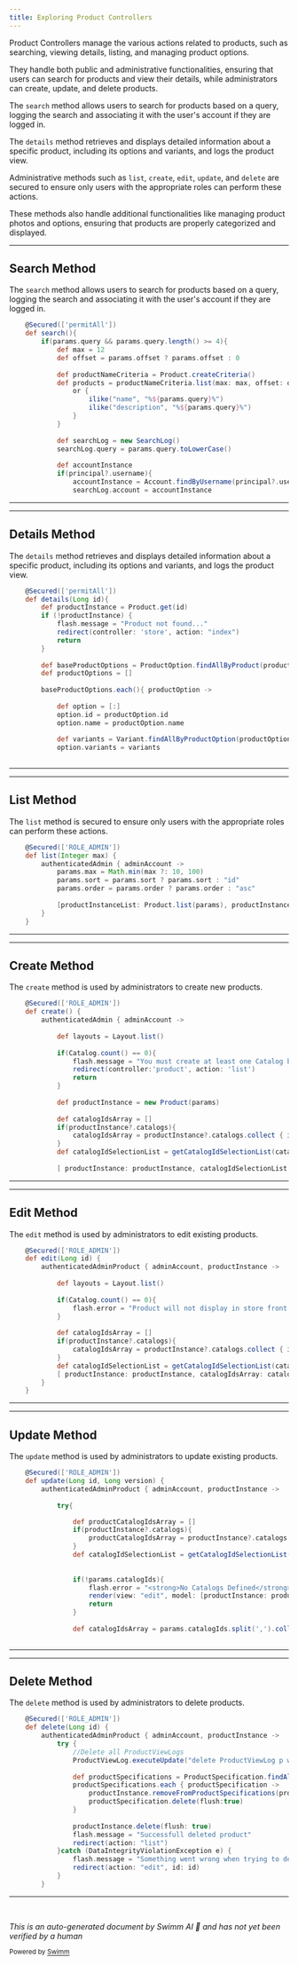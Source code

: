 ```yaml
---
title: Exploring Product Controllers
---
```

Product Controllers manage the various actions related to products, such as searching, viewing details, listing, and managing product options.

They handle both public and administrative functionalities, ensuring that users can search for products and view their details, while administrators can create, update, and delete products.

The <SwmToken path="grails-app/controllers/greenfield/ProductController.groovy" pos="41:3:3" line-data="	def search(){		">`search`</SwmToken> method allows users to search for products based on a query, logging the search and associating it with the user's account if they are logged in.

The <SwmToken path="grails-app/controllers/greenfield/ProductController.groovy" pos="80:3:3" line-data="	def details(Long id){    ">`details`</SwmToken> method retrieves and displays detailed information about a specific product, including its options and variants, and logs the product view.

Administrative methods such as `list`, <SwmToken path="grails-app/controllers/greenfield/ProductController.groovy" pos="210:3:3" line-data="    def create() {">`create`</SwmToken>, <SwmToken path="grails-app/controllers/greenfield/ProductController.groovy" pos="377:3:3" line-data="    def edit(Long id) {">`edit`</SwmToken>, <SwmToken path="grails-app/controllers/greenfield/ProductController.groovy" pos="442:3:3" line-data="    def update(Long id, Long version) {">`update`</SwmToken>, and <SwmToken path="grails-app/controllers/greenfield/ProductController.groovy" pos="565:3:3" line-data="    def delete(Long id) {">`delete`</SwmToken> are secured to ensure only users with the appropriate roles can perform these actions.

These methods also handle additional functionalities like managing product photos and options, ensuring that products are properly categorized and displayed.

<SwmSnippet path="/grails-app/controllers/greenfield/ProductController.groovy" line="40">

---

## Search Method

The <SwmToken path="grails-app/controllers/greenfield/ProductController.groovy" pos="41:3:3" line-data="	def search(){		">`search`</SwmToken> method allows users to search for products based on a query, logging the search and associating it with the user's account if they are logged in.

```groovy
 	@Secured(['permitAll'])
	def search(){		
		if(params.query && params.query.length() >= 4){
			def max = 12
			def offset = params.offset ? params.offset : 0
			
			def productNameCriteria = Product.createCriteria()
			def products = productNameCriteria.list(max: max, offset: offset, sort: "name", order: "desc"){
				or {
					ilike("name", "%${params.query}%")
					ilike("description", "%${params.query}%")
				}
			}
				
			def searchLog = new SearchLog()
			searchLog.query = params.query.toLowerCase()
			
			def accountInstance
			if(principal?.username){
				accountInstance = Account.findByUsername(principal?.username)
				searchLog.account = accountInstance
```

---

</SwmSnippet>

<SwmSnippet path="/grails-app/controllers/greenfield/ProductController.groovy" line="79">

---

## Details Method

The <SwmToken path="grails-app/controllers/greenfield/ProductController.groovy" pos="80:3:3" line-data="	def details(Long id){    ">`details`</SwmToken> method retrieves and displays detailed information about a specific product, including its options and variants, and logs the product view.

```groovy
	@Secured(['permitAll'])
	def details(Long id){    
		def productInstance = Product.get(id)
        if (!productInstance) {
            flash.message = "Product not found..."
            redirect(controller: 'store', action: "index")
            return
        }
		
		def baseProductOptions = ProductOption.findAllByProduct(productInstance)
		def productOptions = []
		
		baseProductOptions.each(){ productOption ->
			
			def option = [:]
			option.id = productOption.id
			option.name = productOption.name
			
			def variants = Variant.findAllByProductOption(productOption)
			option.variants = variants
			
```

---

</SwmSnippet>

<SwmSnippet path="/grails-app/controllers/greenfield/ProductController.groovy" line="138">

---

## List Method

The `list` method is secured to ensure only users with the appropriate roles can perform these actions.

```groovy
 	@Secured(['ROLE_ADMIN'])
    def list(Integer max) {
		authenticatedAdmin { adminAccount ->
			params.max = Math.min(max ?: 10, 100)
			params.sort = params.sort ? params.sort : "id"
			params.order = params.order ? params.order : "asc"
			
    		[productInstanceList: Product.list(params), productInstanceTotal: Product.count(), catalogCount: Catalog.count()]
		}
    }
```

---

</SwmSnippet>

<SwmSnippet path="/grails-app/controllers/greenfield/ProductController.groovy" line="209">

---

## Create Method

The <SwmToken path="grails-app/controllers/greenfield/ProductController.groovy" pos="210:3:3" line-data="    def create() {">`create`</SwmToken> method is used by administrators to create new products.

```groovy
	@Secured(['ROLE_ADMIN'])
    def create() {
		authenticatedAdmin { adminAccount ->
			
			def layouts = Layout.list()
			
			if(Catalog.count() == 0){
				flash.message = "You must create at least one Catalog before creating Products"
				redirect(controller:'product', action: 'list')
				return
			}
			
			def productInstance = new Product(params)
			
			def catalogIdsArray = []
			if(productInstance?.catalogs){
				catalogIdsArray = productInstance?.catalogs.collect { it.id }
			}
			def catalogIdSelectionList = getCatalogIdSelectionList(catalogIdsArray)
			
			[ productInstance: productInstance, catalogIdSelectionList: catalogIdSelectionList, layouts: layouts ]
```

---

</SwmSnippet>

<SwmSnippet path="/grails-app/controllers/greenfield/ProductController.groovy" line="376">

---

## Edit Method

The <SwmToken path="grails-app/controllers/greenfield/ProductController.groovy" pos="377:3:3" line-data="    def edit(Long id) {">`edit`</SwmToken> method is used by administrators to edit existing products.

```groovy
	@Secured(['ROLE_ADMIN'])
    def edit(Long id) {
		authenticatedAdminProduct { adminAccount, productInstance ->
			
			def layouts = Layout.list()
			
			if(Catalog.count() == 0){
				flash.error = "Product will not display in store front until Catalogs have been created and products have been added to Catalogs."
			}
			
			def catalogIdsArray = []
			if(productInstance?.catalogs){
				catalogIdsArray = productInstance?.catalogs.collect { it.id }
			}
			def catalogIdSelectionList = getCatalogIdSelectionList(catalogIdsArray)
    	    [ productInstance: productInstance, catalogIdsArray: catalogIdsArray, catalogIdSelectionList: catalogIdSelectionList, layouts: layouts ]
		}
    }
```

---

</SwmSnippet>

<SwmSnippet path="/grails-app/controllers/greenfield/ProductController.groovy" line="441">

---

## Update Method

The <SwmToken path="grails-app/controllers/greenfield/ProductController.groovy" pos="442:3:3" line-data="    def update(Long id, Long version) {">`update`</SwmToken> method is used by administrators to update existing products.

```groovy
	@Secured(['ROLE_ADMIN'])
    def update(Long id, Long version) {
		authenticatedAdminProduct { adminAccount, productInstance ->
			
			try{

				def productCatalogIdsArray = []
				if(productInstance?.catalogs){
					productCatalogIdsArray = productInstance?.catalogs.collect { it.id }
				}
				def catalogIdSelectionList = getCatalogIdSelectionList(productCatalogIdsArray)
				
				
				if(!params.catalogIds){
					flash.error = "<strong>No Catalogs Defined</strong><br/> You must select a catalog in order to make the product visible from a catalog menu. <br/>Please specify at least <strong>1 catalog</strong> before continuing."
    	    	    render(view: "edit", model: [productInstance: productInstance, catalogIdSelectionList: catalogIdSelectionList ])
    	    	    return
				}
				
				def catalogIdsArray = params.catalogIds.split(',').collect{it as int}
				
```

---

</SwmSnippet>

<SwmSnippet path="/grails-app/controllers/greenfield/ProductController.groovy" line="564">

---

## Delete Method

The <SwmToken path="grails-app/controllers/greenfield/ProductController.groovy" pos="565:3:3" line-data="    def delete(Long id) {">`delete`</SwmToken> method is used by administrators to delete products.

```groovy
	@Secured(['ROLE_ADMIN'])
    def delete(Long id) {
		authenticatedAdminProduct { adminAccount, productInstance ->
       		try {
				//Delete all ProductViewLogs
				ProductViewLog.executeUpdate("delete ProductViewLog p where p.product = :product", [product : productInstance])
                
                def productSpecifications = ProductSpecification.findAllByProduct(productInstance)
                productSpecifications.each { productSpecification ->
                    productInstance.removeFromProductSpecifications(productSpecification)
                    productSpecification.delete(flush:true)
                }
                
       		    productInstance.delete(flush: true)
       		    flash.message = "Successfull deleted product"
       		    redirect(action: "list")
       		}catch (DataIntegrityViolationException e) {
       		    flash.message = "Something went wrong when trying to delete.  The item you are trying to delete might exist in a Order or shopping cart.  Please try again or disable product"
       		    redirect(action: "edit", id: id)
        	}
		}
```

---

</SwmSnippet>

&nbsp;

*This is an auto-generated document by Swimm AI 🌊 and has not yet been verified by a human*

<SwmMeta version="3.0.0" repo-id="Z2l0aHViJTNBJTNBZ3JlZW5maWVsZC1lY29tbWVyY2UlM0ElM0FTd2ltbS1EZW1v" repo-name="greenfield-ecommerce" doc-type="overview"><sup>Powered by [Swimm](/)</sup></SwmMeta>
